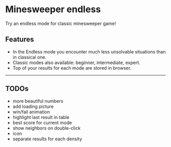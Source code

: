 # Minesweeper endless

Try an endless mode for classic minesweeper game!

## Features

* In the Endless mode you encounter much less unsolvable situations than in classical one.
* Classic modes also available: beginner, intermediate, expert.
* Top of your results for each mode are stored in browser.

---

## TODOs

* more beautiful numbers
* add loading picture
* win/fail animation
* highlight last result in table
* best score for current mode
* show neighbors on double-click
* icon
* separate results for each density